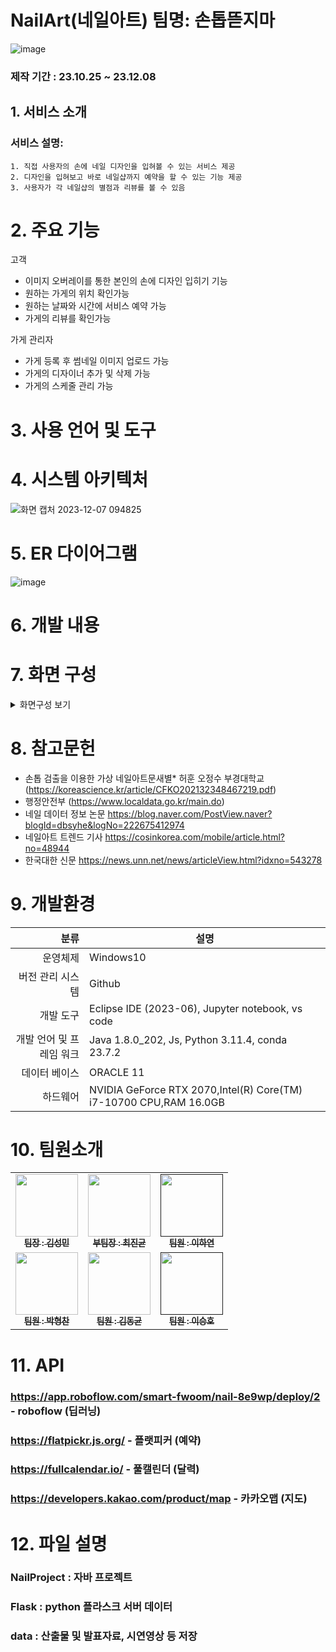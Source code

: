 # NailArt(네일아트) 팀명: 손톱뜯지마
![image](https://github.com/2023-SMHRD-IS-CLOUD-1/NailArt/assets/105231826/a4644fdd-829f-4868-8075-73b528d59b3f)


### 제작 기간 : 23.10.25 ~ 23.12.08

## 1. 서비스 소개

   ### 서비스 설명:


    1. 직접 사용자의 손에 네일 디자인을 입혀볼 수 있는 서비스 제공
    2. 디자인을 입혀보고 바로 네일샵까지 예약을 할 수 있는 기능 제공
    3. 사용자가 각 네일샵의 별점과 리뷰를 볼 수 있음

# 2. 주요 기능

고객
   - 이미지 오버레이를 통한 본인의 손에 디자인 입히기 기능
   - 원하는 가게의 위치 확인가능
   - 원하는 날짜와 시간에 서비스 예약 가능
   - 가게의 리뷰를 확인가능


가게 관리자
   - 가게 등록 후 썸네일 이미지 업로드 가능
   - 가게의 디자이너 추가 및 삭제 가능
   - 가게의 스케줄 관리 가능


# 3. 사용 언어 및 도구




# 4. 시스템 아키텍처

![화면 캡처 2023-12-07 094825](https://github.com/2023-SMHRD-IS-CLOUD-1/NailArt/assets/142488051/63bbd27a-1574-44ea-8d31-956bd8de377b)



# 5. ER 다이어그램

![image](https://github.com/2023-SMHRD-IS-CLOUD-1/NailArt/assets/105231826/aca3a501-57c0-4f9f-87f8-3b2f2dad1eda)




# 6. 개발 내용




# 7. 화면 구성

<details>
    <summary>화면구성 보기</summary>
<!-- summary 아래 한칸 공백 두고 내용 삽입 -->
   
   #### 메인
   ![메인페이지](https://github.com/2023-SMHRD-IS-CLOUD-1/NailArt/assets/105231826/448c48b2-0c08-4422-afd8-9e390a179352)
   #### 디자인 페이지
   ![image](https://github.com/2023-SMHRD-IS-CLOUD-1/NailArt/assets/105231826/274733a7-53de-449d-87be-b57b98f863e5)
   #### 샵 페이지
   ![샵페이지](https://github.com/2023-SMHRD-IS-CLOUD-1/NailArt/assets/105231826/b67f7711-2f86-450e-a110-a7dc6d68aad7)
   #### 예약 서비스
   ![예약서비스](https://github.com/2023-SMHRD-IS-CLOUD-1/NailArt/assets/105231826/784b26a4-0947-40bd-9713-8e74692237df)
   #### 리뷰 서비스
   ![image](https://github.com/2023-SMHRD-IS-CLOUD-1/NailArt/assets/105231826/0a6acd4c-b60b-4e8e-aefb-5616db61f5f6)

   
</details>


# 8. 참고문헌

- 손톱 검출을 이용한 가상 네일아트문새별* 허훈 오정수 부경대학교
(https://koreascience.kr/article/CFKO202132348467219.pdf)
- 행정안전부
(https://www.localdata.go.kr/main.do)
- 네일 데이터 정보 논문
https://blog.naver.com/PostView.naver?blogId=dbsyhe&logNo=222675412974
- 네일아트 트렌드 기사
https://cosinkorea.com/mobile/article.html?no=48944
- 한국대한 신문
https://news.unn.net/news/articleView.html?idxno=543278




# 9. 개발환경
|                     분류 | 설명                                                              |
|-------------------------:|-------------------------------------------------------------------|
| 운영체제                 | Windows10                                                         |
| 버전 관리 시스템         | Github                                                            |
| 개발 도구                | Eclipse IDE (2023-06), Jupyter notebook, vs code                  |
| 개발 언어 및 프레임 워크 | Java 1.8.0_202, Js, Python 3.11.4, conda 23.7.2                   |
| 데이터 베이스            | ORACLE 11                                                         |
| 하드웨어                 | NVIDIA GeForce RTX 2070,Intel(R) Core(TM) i7-10700 CPU,RAM 16.0GB |



# 10. 팀원소개
<table>
  <tbody>
    <tr>
      <td align="center"><a href="https://github.com/kkksssmmmm"><img src="![image](https://github.com/2023-SMHRD-IS-CLOUD-1/NailArt/assets/105231826/2e2b1f9b-67f7-4ff6-902b-b7ab6fdbdfe5)
" width="100px;" height="100px;" alt=""/><br /><sub><b> 팀장 : 김성민</b></sub></a><br /></td>
      <td align="center"><a href="https://github.com/Jinkyun0328"><img src="" width="100px;" alt=""/><br /><sub><b> 부팀장 : 최진균</b></sub></a><br /></td>
      <td align="center"><a href=""><img src="" width="100px;" alt=""/><br /><sub><b> 팀원 : 이하연</b></sub></a><br /></td>
     <tr/>
      <td align="center"><a href="https://github.com/phc1235"><img src="" width="100px;" alt=""/><br /><sub><b> 팀원 : 박형찬</b></sub></a><br /></td>
      <td align="center"><a href="https://github.com/wannabeMIR"><img src="" width="100px;" alt=""/><br /><sub><b> 팀원 : 김동균</b></sub></a><br /></td>
      <td align="center"><a href=""><img src="" width="100px;" alt=""/><br /><sub><b> 팀원 : 이승호</b></sub></a><br /></td>
    </tr>
  </tbody>
</table>



# 11. API
### https://app.roboflow.com/smart-fwoom/nail-8e9wp/deploy/2 - roboflow (딥러닝)                       
### https://flatpickr.js.org/ - 플랫피커 (예약)                   
### https://fullcalendar.io/ - 풀캘린더 (달력)                   
### https://developers.kakao.com/product/map - 카카오맵 (지도)                   



# 12. 파일 설명
### NailProject : 자바 프로젝트                   
### Flask : python 플라스크 서버 데이터                 
### data : 산출물 및 발표자료, 시연영상 등 저장                 







